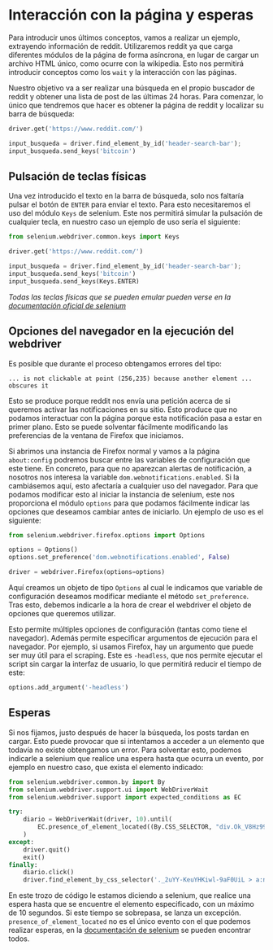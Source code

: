 # Interacción con la página y esperas

Para introducir unos últimos conceptos, vamos a realizar un ejemplo, extrayendo información de reddit. Utilizaremos reddit ya que carga diferentes módulos de la página de forma asíncrona, en lugar de cargar un archivo HTML único, como ocurre con la wikipedia. Esto nos permitirá introducir conceptos como los `wait` y la interacción con las páginas.

Nuestro objetivo va a ser realizar una búsqueda en el propio buscador de reddit y obtener una lista de post de las últimas 24 horas. Para comenzar, lo único que tendremos que hacer es obtener la página de reddit y localizar su barra de búsqueda:

```py
driver.get('https://www.reddit.com/')

input_busqueda = driver.find_element_by_id('header-search-bar');
input_busqueda.send_keys('bitcoin')
```

## Pulsación de teclas físicas

Una vez introducido el texto en la barra de búsqueda, solo nos faltaría pulsar el botón de `ENTER` para enviar el texto. Para esto necesitaremos el uso del módulo `Keys` de selenium. Este nos permitirá simular la pulsación de cualquier tecla, en nuestro caso un ejemplo de uso sería el siguiente:

```py
from selenium.webdriver.common.keys import Keys

driver.get('https://www.reddit.com/')

input_busqueda = driver.find_element_by_id('header-search-bar');
input_busqueda.send_keys('bitcoin')
input_busqueda.send_keys(Keys.ENTER)
```

_Todas las teclas físicas que se pueden emular pueden verse en la [documentación oficial de selenium](https://www.selenium.dev/selenium/docs/api/py/webdriver/selenium.webdriver.common.keys.html)_

## Opciones del navegador en la ejecución del webdriver

Es posible que durante el proceso obtengamos errores del tipo:

```
... is not clickable at point (256,235) because another element ... obscures it
```

Esto se produce porque reddit nos envía una petición acerca de si queremos activar las notificaciones en su sitio. Esto produce que no podamos interactuar con la página porque esta notificación pasa a estar en primer plano. Esto se puede solventar fácilmente modificando las preferencias de la ventana de Firefox que iniciamos.

Si abrimos una instancia de Firefox normal y vamos a la página `about:config` podremos buscar entre las variables de configuración que este tiene. En concreto, para que no aparezcan alertas de notificación, a nosotros nos interesa la variable `dom.webnotifications.enabled`. Si la cambiásemos aquí, esto afectaría a cualquier uso del navegador. Para que podamos modificar esto al iniciar la instancia de selenium, este nos proporciona el módulo `options` para que podamos fácilmente indicar las opciones que deseamos cambiar antes de iniciarlo. Un ejemplo de uso es el siguiente:

```py
from selenium.webdriver.firefox.options import Options

options = Options()
options.set_preference('dom.webnotifications.enabled', False)

driver = webdriver.Firefox(options=options)
```

Aquí creamos un objeto de tipo `Options` al cual le indicamos que variable de configuración deseamos modificar mediante el método `set_preference`. Tras esto, debemos indicarle a la hora de crear el webdriver el objeto de opciones que queremos utilizar.

Esto permite múltiples opciones de configuración (tantas como tiene el navegador). Además permite especificar argumentos de ejecución para el navegador. Por ejemplo, si usamos Firefox, hay un argumento que puede ser muy útil para el scraping. Este es `-headless`, que nos permite ejecutar el script sin cargar la interfaz de usuario, lo que permitirá reducir el tiempo de este:

```py
options.add_argument('-headless')
```

## Esperas 

Si nos fijamos, justo después de hacer la búsqueda, los posts tardan en cargar. Esto puede provocar que si intentamos a acceder a un elemento que todavía no existe obtengamos un error. Para solventar esto, podemos indicarle a selenium que realice una espera hasta que ocurra un evento, por ejemplo en nuestro caso, que exista el elemento indicado:

```py
from selenium.webdriver.common.by import By
from selenium.webdriver.support.ui import WebDriverWait
from selenium.webdriver.support import expected_conditions as EC

try:
    diario = WebDriverWait(driver, 10).until(
        EC.presence_of_element_located((By.CSS_SELECTOR, "div.Ok_V8Hz99m2KvmtrN-eKW:nth-child(2)"))
    )
except:
    driver.quit()
    exit()
finally:
    diario.click()
    driver.find_element_by_css_selector('._2uYY-KeuYHKiwl-9aF0UiL > a:nth-child(2) > button:nth-child(1)').click()
```

En este trozo de código le estamos diciendo a selenium, que realice una espera hasta que se encuentre el elemento especificado, con un máximo de 10 segundos. Si este tiempo se sobrepasa, se lanza un excepción. `presence_of_element_located` no es el único evento con el que podemos realizar esperas, en la [documentación de selenium](https://selenium-python.readthedocs.io/waits.html#explicit-waits) se pueden encontrar todos.

